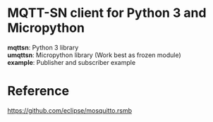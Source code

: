 # MQTT-SN client for Python 3 and Micropython

**mqttsn**: Python 3 library</br>
**umqttsn**: Micropython library (Work best as frozen module)</br>
**example**: Publisher and subscriber example

# Reference
https://github.com/eclipse/mosquitto.rsmb
